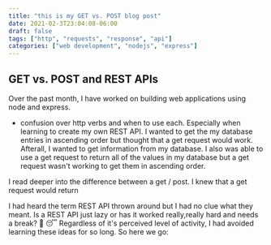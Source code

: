 ```yaml
---
title: "this is my GET vs. POST blog post"
date: 2021-02-3T23:04:08-06:00
draft: false
tags: ["http", "requests", "response", "api"]
categories: ["web development", "nodejs", "express"]
---
```


## GET vs. POST and REST APIs

Over the past month, I have worked on building web applications using node and express.  

- confusion over http verbs and when to use each.  Especially when learning to create my own REST API.  I wanted to get the my database entries in ascending order but thought that a get request would work.  Afterall, I wanted to get information from my database.  I also was able to use a get request to return all of the values in my database but a get request wasn't working to get them in ascending order.  

I read deeper into the difference between a get / post.  I knew that a get request would return 

I had heard the term REST API thrown around but I had no clue what they meant.  Is a REST API just lazy or has it worked really,really hard and needs a break?  🛌 😴  Regardless of it's perceived level of activity, I had avoided learning these ideas for so long.  So here we go:

